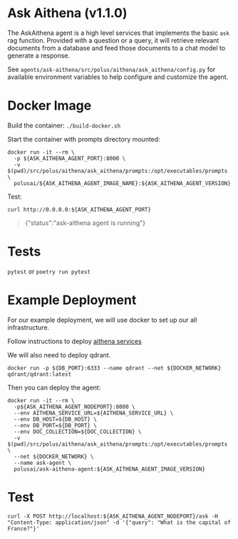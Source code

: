 # Ask Aithena (v1.1.0)

The AskAithena agent is a high level services that implements the basic `ask` rag function.
Provided with a question or a query, it will retrieve relevant documents from a database
and feed those documents to a chat model to generate a response.

See `agents/ask-aithena/src/polus/aithena/ask_aithena/config.py` for available environment variables to help configure and customize the agent.

# Docker Image

Build the container:
`./build-docker.sh`

Start the container with prompts directory mounted:
```shell
docker run -it --rm \
  -p ${ASK_AITHENA_AGENT_PORT}:8000 \
  -v $(pwd)/src/polus/aithena/ask_aithena/prompts:/opt/executables/prompts \
  polusai/${ASK_AITHENA_AGENT_IMAGE_NAME}:${ASK_AITHENA_AGENT_VERSION}
```

Test:

`curl http://0.0.0.0:${ASK_AITHENA_AGENT_PORT}`

> {"status":"ask-aithena agent is running"}

# Tests

`pytest` or `poetry run pytest`


# Example Deployment

For our example deployment, we will use docker to set up our all infrastructure.

Follow instructions to deploy [aithena services](../../services/aithena-services/README.md#example-deployment)

We will also need to deploy qdrant.

`docker run -p ${DB_PORT}:6333 --name qdrant --net ${DOCKER_NETWORK} qdrant/qdrant:latest`

Then you can deploy the agent:

```shell
docker run -it --rm \
  -p${ASK_AITHENA_AGENT_NODEPORT}:8000 \
  --env AITHENA_SERVICE_URL=${AITHENA_SERVICE_URL} \
  --env DB_HOST=${DB_HOST} \
  --env DB_PORT=${DB_PORT} \
  --env DOC_COLLECTION=${DOC_COLLECTION} \
  -v $(pwd)/src/polus/aithena/ask_aithena/prompts:/opt/executables/prompts \
  --net ${DOCKER_NETWORK} \
  --name ask-agent \
  polusai/ask-aithena-agent:${ASK_AITHENA_AGENT_IMAGE_VERSION}
```

# Test

```shell
curl -X POST http://localhost:${ASK_AITHENA_AGENT_NODEPORT}/ask -H "Content-Type: application/json" -d '{"query": "What is the capital of France?"}'
```


